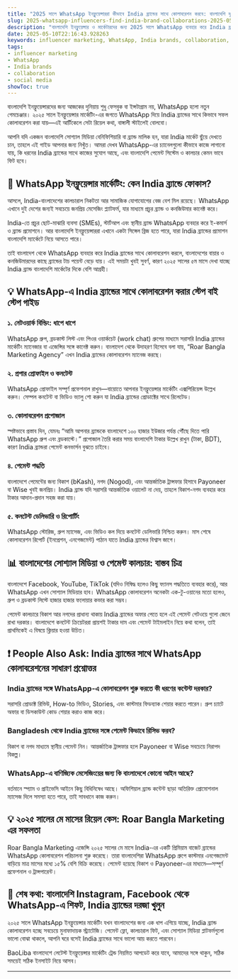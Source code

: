 ```yaml
---
title: "2025 সালে WhatsApp ইনফ্লুয়েন্সাররা কীভাবে India ব্র্যান্ডের সাথে কোলাবরেশন করবে: বাংলাদেশি দৃষ্টিকোণ থেকে গাইড"
slug: 2025-whatsapp-influencers-find-india-brand-collaborations-2025-05-10
description: "বাংলাদেশি ইনফ্লুয়েন্সার ও মার্কেটারদের জন্য 2025 সালে WhatsApp ব্যবহার করে India ব্র্যান্ডের সাথে সফল কোলাবরেশন করার প্র্যাকটিক্যাল গাইড। স্থানীয় পেমেন্ট, সোশ্যাল মিডিয়া হাব, এবং মার্কেটের রিয়েল স্টেট নিয়ে বিস্তারিত আলোচনা।"
date: 2025-05-10T22:16:43.928263
keywords: influencer marketing, WhatsApp, India brands, collaboration, social media
tags:
- influencer marketing
- WhatsApp
- India brands
- collaboration
- social media
showToc: true
---
```


বাংলাদেশি ইনফ্লুয়েন্সারদের জন্য আজকের দুনিয়ায় শুধু ফেসবুক বা ইন্সটাগ্রাম নয়, WhatsApp হলো নতুন গেমচেঞ্জার। ২০২৫ সালে ইনফ্লুয়েন্সার মার্কেটিং-এর জগতে WhatsApp দিয়ে India ব্র্যান্ডের সাথে কিভাবে সফল কোলাবরেশন করা যায়—এই আর্টিকেলে সেটা রিয়েল কথা, বাঙ্গালী স্টাইলেই বোলবো। 

আপনি যদি একজন বাংলাদেশি সোশ্যাল মিডিয়া বেনিফিশিয়ারি বা ব্র্যান্ড মালিক হন, যারা India মার্কেট ছুঁয়ে দেখতে চান, তাহলে এই গাইড আপনার জন্য নিখুঁত। আমরা দেখব WhatsApp-এর চ্যানেলগুলো কীভাবে কাজে লাগানো যায়, কি ধরনের India ব্র্যান্ডের সাথে কাজের সুযোগ আছে, এবং বাংলাদেশি পেমেন্ট সিস্টেম ও কালচার কেমন ভাবে ফিট হবে। 

## 📢 WhatsApp ইনফ্লুয়েন্সার মার্কেটিং: কেন India ব্র্যান্ডে ফোকাস?

আসলে, India-বাংলাদেশের কালচারাল নিকটতা আর সামাজিক যোগাযোগের বেজ বেশ মিল রয়েছে। WhatsApp এখানে দুই দেশের জন্যই সবচেয়ে জনপ্রিয় মেসেজিং প্ল্যাটফর্ম, যার মাধ্যমে প্রচুর ব্র্যান্ড ও কনজিউমার কানেক্ট করে। 

India-তে প্রচুর ছোট-মাঝারি ব্যবসা (SMEs), স্টার্টআপ এবং স্থানীয় ব্র্যান্ড WhatsApp ব্যবহার করে ই-কমার্স ও ব্র্যান্ড প্রমোশনে। আর বাংলাদেশি ইনফ্লুয়েন্সাররা এখানে একটা সিঙ্গেল ব্রিজ হতে পারে, যারা India ব্র্যান্ডের প্রমোশন বাংলাদেশি ম্যার্কেটে নিয়ে আসতে পারে। 

তাই বাংলাদেশ থেকে WhatsApp ব্যবহার করে India ব্র্যান্ডের সাথে কোলাবরেশন করলে, বাংলাদেশের বায়ার ও কনজিউমারদের কাছে ব্র্যান্ডের টাচ পয়েন্ট বেড়ে যায়। এই সময়টা খুবই সুবর্ণ, কারণ ২০২৫ সালের ৫ম মাসে দেখা যাচ্ছে India ব্র্যান্ড বাংলাদেশি মার্কেটের দিকে বেশি আগ্রহী। 

## 💡 WhatsApp-এ India ব্র্যান্ডের সাথে কোলাবরেশন করার স্টেপ বাই স্টেপ গাইড

### ১. নেটওয়ার্ক বিল্ডিং: ধাপে ধাপে

WhatsApp গ্রুপ, ব্রডকাস্ট লিস্ট এবং পিওর ওয়ার্কচেট (work chat) গ্রুপের মাধ্যমে সরাসরি India ব্র্যান্ডের মার্কেটিং ম্যানেজার বা এজেন্সির সঙ্গে কানেক্ট করুন। বাংলাদেশ থেকে উদাহরণ হিসেবে বলা যায়, “Roar Bangla Marketing Agency” এখন India ব্র্যান্ডের কোলাবরেশন ম্যানেজ করছে।

### ২. প্রপার প্রোফাইল ও কনটেন্ট

WhatsApp প্রোফাইল সম্পূর্ণ প্রফেশনাল রাখুন—বায়োতে আপনার ইনফ্লুয়েন্সার মার্কেটিং এক্সপিরিয়েন্স উল্লেখ করুন। সেম্পল কনটেন্ট বা ভিডিও ভ্যালু শো করুন যা India ব্র্যান্ডের প্রোডাক্টের সাথে রিলেটেড। 

### ৩. কোলাবরেশন প্রপোজাল

স্পষ্টভাবে প্রস্তাব দিন, যেমনঃ “আমি আপনার ব্র্যান্ডকে বাংলাদেশে ১০০ হাজার ইউজার পর্যন্ত পৌঁছে দিতে পারি WhatsApp গ্রুপ এবং ব্রডকাস্টে।” প্রপোজাল তৈরি করার সময় বাংলাদেশি টাকার উল্লেখ রাখুন (টাকা, BDT), কারণ India ব্র্যান্ডরা পেমেন্ট কনভার্সন বুঝতে চাইবে।  

### ৪. পেমেন্ট পদ্ধতি

বাংলাদেশে পেমেন্টের জন্য বিকাশ (bKash), নগদ (Nogod), এবং আন্তর্জাতিক ট্রান্সফার হিসাবে Payoneer বা Wise খুবই জনপ্রিয়। India ব্র্যান্ড যদি সরাসরি আন্তর্জাতিক ওয়ালেট না দেয়, তাহলে বিকাশ-নগদ ব্যবহার করে টাকার আদান-প্রদান সহজ করা যায়। 

### ৫. কনটেন্ট ডেলিভারি ও রিপোর্টিং

WhatsApp স্টোরিজ, গ্রুপ ম্যাসেজ, এবং ভিডিও কল দিয়ে কনটেন্ট ডেলিভারি নিশ্চিত করুন। মাস শেষে কোলাবরেশন রিপোর্ট (ইনপ্রেশন, এনগেজমেন্ট) পাঠান যাতে India ব্র্যান্ডের বিশ্বাস জাগে।  

## 📊 বাংলাদেশের সোশ্যাল মিডিয়া ও পেমেন্ট কালচার: বাস্তব চিত্র

বাংলাদেশে Facebook, YouTube, TikTok (যদিও নিষিদ্ধ হলেও কিছু ফ্যানস পদ্ধতিতে ব্যবহার করে), আর WhatsApp এখন সোশ্যাল মিডিয়ার হাব। WhatsApp কোলাবরেশন অনেকটা এক-টু-ওয়ানের মতো হলেও, গ্রুপ ও ব্রডকাস্ট লিস্টে হাজার হাজার ফলোয়ার কভার করা সম্ভব। 

পেমেন্ট কালচারে বিকাশ আর নগদের প্রাধান্য থাকায় India ব্র্যান্ডের অফার পেতে হলে এই পেমেন্ট গেটওয়ে গুলো জেনে রাখা দরকার। বাংলাদেশে কনটেন্ট ক্রিয়েটররা প্রায়শই টাকার দাম এবং পেমেন্ট টাইমলাইন নিয়ে কথা বলেন, তাই প্রাথমিকেই এ বিষয়ে ক্লিয়ার হওয়া উচিত।  

## ❗ People Also Ask: India ব্র্যান্ডের সাথে WhatsApp কোলাবরেশনের সাধারণ প্রশ্নোত্তর

### India ব্র্যান্ডের সঙ্গে WhatsApp-এ কোলাবরেশন শুরু করতে কী ধরণের কন্টেন্ট দরকার?

সরাসরি প্রোডাক্ট রিভিউ, How-to ভিডিও, Stories, এবং কাস্টমার ফিডব্যাক শেয়ার করতে পারেন। গ্রুপ চ্যাটে অফার বা ডিসকাউন্ট কোড শেয়ার করাও কাজ করে।

### Bangladesh থেকে India ব্র্যান্ডের সঙ্গে পেমেন্ট কিভাবে রিসিভ করব?

বিকাশ বা নগদ মাধ্যমে স্থানীয় পেমেন্ট নিন। আন্তর্জাতিক ট্রান্সফার হলে Payoneer বা Wise সবচেয়ে নিরাপদ বিকল্প।

### WhatsApp-এ বাণিজ্যিক মেসেজিংয়ের জন্য কি বাংলাদেশে কোনো আইন আছে?

বর্তমানে স্প্যাম ও প্রাইভেসি আইনে কিছু বিধিনিষেধ আছে। অফিশিয়াল ব্র্যান্ড কন্টেন্ট ছাড়া অতিরিক্ত প্রোমোশনাল ম্যাসেজ দিলে সমস্যা হতে পারে, তাই সাবধানে কাজ করুন।

## 💡 ২০২৫ সালের মে মাসের রিয়েল কেস: Roar Bangla Marketing এর সফলতা

Roar Bangla Marketing এজেন্সি ২০২৫ সালের মে মাসে India-এর একটি প্রিমিয়াম বাজেট ব্র্যান্ডের WhatsApp কোলাবরেশন পরিচালনা শুরু করেছে। তারা বাংলাদেশিরা WhatsApp গ্রুপে কাস্টমার এনগেজমেন্ট বাড়িয়ে মাত্র মাসের মধ্যে ১৫% বেশি বিক্রি করেছে। পেমেন্ট হয়েছে বিকাশ ও Payoneer-এর মাধ্যমে—সম্পূর্ণ প্রফেশনাল ও ট্রান্সপারেন্ট। 

## 📢 শেষ কথা: বাংলাদেশি Instagram, Facebook থেকে WhatsApp-এ শিফট, India ব্র্যান্ডের দরজা খুলুন

২০২৫ সালে WhatsApp ইনফ্লুয়েন্সার মার্কেটিং যখন বাংলাদেশের জন্য এক ধাপ এগিয়ে যাচ্ছে, India ব্র্যান্ড কোলাবরেশন হচ্ছে সবচেয়ে মুনাফাদায়ক স্ট্র্যাটেজি। পেমেন্ট ফ্লো, কালচারাল ফিট, এবং সোশ্যাল মিডিয়া প্লাটফর্মগুলো ভালো বোঝা থাকলে, আপনি ঘরে বসেই India ব্র্যান্ডের সাথে ভালো আয় করতে পারবেন। 

BaoLiba বাংলাদেশে লেটেস্ট ইনফ্লুয়েন্সার মার্কেটিং ট্রেন্ড নিয়মিত আপডেট করে যাবে, আমাদের সঙ্গে থাকুন, সঠিক সময়েই সঠিক ইনসাইট নিয়ে আসব। 

---